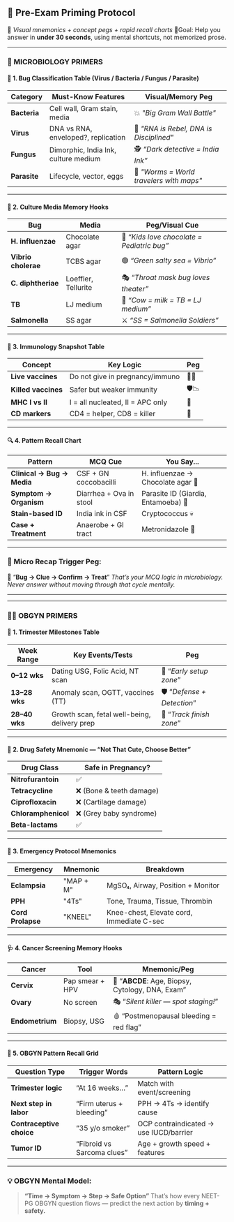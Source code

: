 
## 🧠 **Pre-Exam Priming Protocol**

🔁 *Visual mnemonics + concept pegs + rapid recall charts*
📍Goal: Help you answer in **under 30 seconds**, using mental shortcuts, not memorized prose.

---

### 🧬 MICROBIOLOGY PRIMERS

#### 📌 1. Bug Classification Table (Virus / Bacteria / Fungus / Parasite)

| Category     | Must-Know Features                   | Visual/Memory Peg                       |
| ------------ | ------------------------------------ | --------------------------------------- |
| **Bacteria** | Cell wall, Gram stain, media         | 💥 *"Big Gram Wall Battle"*              |
| **Virus**    | DNA vs RNA, enveloped?, replication  | 🧬 *"RNA is Rebel, DNA is Disciplined"*  |
| **Fungus**   | Dimorphic, India Ink, culture medium | 🕵️ *“Dark detective = India Ink”*        |
| **Parasite** | Lifecycle, vector, eggs              | 🐛 *"Worms = World travelers with maps"* |

---

#### 🧪 2. Culture Media Memory Hooks

| Bug                 | Media               | Peg/Visual Cue                            |
| ------------------- | ------------------- | ----------------------------------------- |
| **H. influenzae**   | Chocolate agar      | 🍫 *“Kids love chocolate = Pediatric bug”* |
| **Vibrio cholerae** | TCBS agar           | 🟢 *“Green salty sea = Vibrio”*            |
| **C. diphtheriae**  | Loeffler, Tellurite | 🎭 *“Throat mask bug loves theater”*       |
| **TB**              | LJ medium           | 🐄 *“Cow = milk = TB = LJ medium”*         |
| **Salmonella**      | SS agar             | ⚔️ *“SS = Salmonella Soldiers”*            |

---

#### 💉 3. Immunology Snapshot Table

| Concept             | Key Logic                        | Peg |
| ------------------- | -------------------------------- | --- |
| **Live vaccines**   | Do not give in pregnancy/immuno  | 🚫🧬  |
| **Killed vaccines** | Safer but weaker immunity        | 🛡️📉  |
| **MHC I vs II**     | I = all nucleated, II = APC only | 🎯   |
| **CD markers**      | CD4 = helper, CD8 = killer       | 🔫   |

---

#### 🔍 4. Pattern Recall Chart

| Pattern                    | MCQ Cue                 | You Say...                         |
| -------------------------- | ----------------------- | ---------------------------------- |
| **Clinical → Bug → Media** | CSF + GN coccobacilli   | H. influenzae → Chocolate agar 🍫   |
| **Symptom → Organism**     | Diarrhea + Ova in stool | Parasite ID (Giardia, Entamoeba) 🐛 |
| **Stain-based ID**         | India ink in CSF        | Cryptococcus 💀                     |
| **Case + Treatment**       | Anaerobe + GI tract     | Metronidazole 💊                    |

---

### 🧬 Micro Recap Trigger Peg:

🧠 “**Bug → Clue → Confirm → Treat**”
*That’s your MCQ logic in microbiology. Never answer without moving through that cycle mentally.*

---

---

### 👩‍⚕️ OBGYN PRIMERS

#### 🧭 1. Trimester Milestones Table

| Week Range    | Key Events/Tests                             | Peg                       |
| ------------- | -------------------------------------------- | ------------------------- |
| **0–12 wks**  | Dating USG, Folic Acid, NT scan              | 🍼 “*Early setup zone*”    |
| **13–28 wks** | Anomaly scan, OGTT, vaccines (TT)            | 🛡️ “*Defense + Detection*” |
| **28–40 wks** | Growth scan, fetal well-being, delivery prep | 🏁 “*Track finish zone*”   |

---

#### 💊 2. Drug Safety Mnemonic — “**Not That Cute, Choose Better**”

| Drug Class          | Safe in Pregnancy?      |
| ------------------- | ----------------------- |
| **Nitrofurantoin**  | ✅                       |
| **Tetracycline**    | ❌ (Bone & teeth damage) |
| **Ciprofloxacin**   | ❌ (Cartilage damage)    |
| **Chloramphenicol** | ❌ (Grey baby syndrome)  |
| **Beta-lactams**    | ✅                       |

---

#### 🚨 3. Emergency Protocol Mnemonics

| Emergency         | Mnemonic  | Breakdown                                 |
| ----------------- | --------- | ----------------------------------------- |
| **Eclampsia**     | "MAP + M" | MgSO₄, Airway, Position + Monitor         |
| **PPH**           | "4Ts"     | Tone, Trauma, Tissue, Thrombin            |
| **Cord Prolapse** | "KNEEL"   | Knee-chest, Elevate cord, Immediate C-sec |

---

#### 🩺 4. Cancer Screening Memory Hooks

| Cancer          | Tool            | Mnemonic/Peg                                    |
| --------------- | --------------- | ----------------------------------------------- |
| **Cervix**      | Pap smear + HPV | 🍑 “**ABCDE**: Age, Biopsy, Cytology, DNA, Exam” |
| **Ovary**       | No screen       | 🎭 “*Silent killer — spot staging!*”             |
| **Endometrium** | Biopsy, USG     | 🩸 “Postmenopausal bleeding = red flag”          |

---

#### 🔂 5. OBGYN Pattern Recall Grid

| Question Type            | Trigger Words              | Pattern Logic                          |
| ------------------------ | -------------------------- | -------------------------------------- |
| **Trimester logic**      | “At 16 weeks…”             | Match with event/screening             |
| **Next step in labor**   | “Firm uterus + bleeding”   | PPH → 4Ts → identify cause             |
| **Contraceptive choice** | “35 y/o smoker”            | OCP contraindicated → use IUCD/barrier |
| **Tumor ID**             | “Fibroid vs Sarcoma clues” | Age + growth speed + features          |

---

### 💡 OBGYN Mental Model:

> **“Time → Symptom → Step → Safe Option”**
> That’s how every NEET-PG OBGYN question flows — predict the next action by **timing + safety.**
